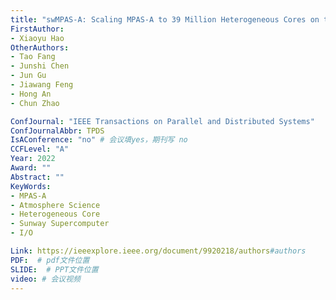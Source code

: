 ```yaml
---
title: "swMPAS-A: Scaling MPAS-A to 39 Million Heterogeneous Cores on the New Generation Sunway Supercomputer"
FirstAuthor:
- Xiaoyu Hao
OtherAuthors:
- Tao Fang
- Junshi Chen
- Jun Gu
- Jiawang Feng
- Hong An
- Chun Zhao

ConfJournal: "IEEE Transactions on Parallel and Distributed Systems"
ConfJournalAbbr: TPDS
IsAConference: "no" # 会议填yes，期刊写 no
CCFLevel: "A" 
Year: 2022
Award: ""
Abstract: ""
KeyWords:
- MPAS-A
- Atmosphere Science
- Heterogeneous Core
- Sunway Supercomputer
- I/O

Link: https://ieeexplore.ieee.org/document/9920218/authors#authors
PDF:  # pdf文件位置
SLIDE:  # PPT文件位置
video: # 会议视频
---
```

